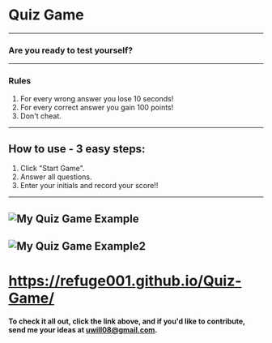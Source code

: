 # Quiz Game
---
### Are you ready to test yourself?
---
### Rules
1. For every wrong answer you lose 10 seconds!
2. For every correct answer you gain 100 points!
3. Don't cheat.
---
## How to use - 3 easy steps:

1. Click "Start Game".
2. Answer all questions.
3. Enter your initials and record your score!!
---

## ![My Quiz Game Example](/assets/img/quizgame.bmp)
## ![My Quiz Game Example2](/assets/img/quizgame2.bmp)

# https://refuge001.github.io/Quiz-Game/

#### To check it all out, click the link above, and if you'd like to contribute, send me your ideas at uwill08@gmail.com.
